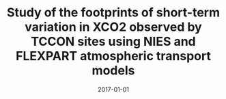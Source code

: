---
title: "Study of the footprints of short-term variation in XCO<inf>2</inf> observed by TCCON sites using NIES and FLEXPART atmospheric transport models"
collection: publications
permalink: /publication/2017-01-01-Belikov2017143
date: 2017-01-01
venue: 'Atmospheric Chemistry and Physics'
paperurl: 'https://doi.org/10.5194/acp-17-143-2017'
citation: 'Belikov et al., <b>Study of the footprints of short-term variation in XCO<inf>2</inf> observed by TCCON sites using NIES and FLEXPART atmospheric transport models</b>, Atmospheric Chemistry and Physics, 2017-01-01, 10.5194/acp-17-143-2017'
---